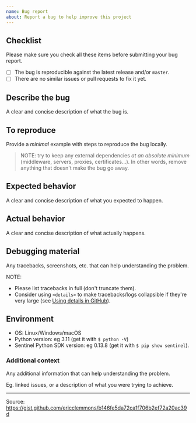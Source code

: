 ```yaml
---
name: Bug report
about: Report a bug to help improve this project
---
```


## Checklist

Please make sure you check all these items before submitting your bug report.

- [ ] The bug is reproducible against the latest release and/or `master`.
- [ ] There are no similar issues or pull requests to fix it yet.

## Describe the bug

A clear and concise description of what the bug is.

## To reproduce

Provide a *minimal* example with steps to reproduce the bug locally.

> NOTE: try to keep any external dependencies *at an absolute minimum* (middleware, servers, proxies, certificates...). In other words, remove anything that doesn't make the bug go away.

## Expected behavior

A clear and concise description of what you expected to happen.

## Actual behavior

A clear and concise description of what actually happens.

## Debugging material

Any tracebacks, screenshots, etc. that can help understanding the problem.

NOTE:
- Please list tracebacks in full (don't truncate them).
- Consider using `<details>` to make tracebacks/logs collapsible if they're very large (see [Using details in GitHub](/docs/Using-details-in-Github.md)).

## Environment

- OS: Linux/Windows/macOS
- Python version: eg 3.11 (get it with `$ python -V`)
- Sentinel Python SDK version: eg 0.13.8 (get it with `$ pip show sentinel`).

### Additional context

Any additional information that can help understanding the problem.

Eg. linked issues, or a description of what you were trying to achieve.

---
Source: https://gist.github.com/ericclemmons/b146fe5da72ca1f706b2ef72a20ac39d